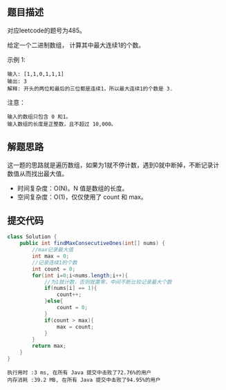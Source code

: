 ## 题目描述

对应leetcode的题号为485。

给定一个二进制数组， 计算其中最大连续1的个数。

示例 1:


```
输入: [1,1,0,1,1,1]
输出: 3
解释: 开头的两位和最后的三位都是连续1，所以最大连续1的个数是 3.
```

注意：


```
输入的数组只包含 0 和1。
输入数组的长度是正整数，且不超过 10,000。
```


## 解题思路

这一题的思路就是遍历数组，如果为1就不停计数，遇到0就中断掉，不断记录计数值从而找出最大值。

- 时间复杂度：O(N)。N 值是数组的长度。
- 空间复杂度：O(1)，仅仅使用了 count 和 max。


## 提交代码



```java
class Solution {
    public int findMaxConsecutiveOnes(int[] nums) {
        //max记录最大值
        int max = 0;
        //记录连续1的个数
        int count = 0;
        for(int i=0;i<nums.length;i++){
            //为1就计数，否则就置零，中间不断比较记录最大个数
            if(nums[i] == 1){
                count++;
            }else{
                count = 0;
            }
            if(count > max){
                max = count;
            }
        }
        return max;
    }
}
```


```
执行用时 :3 ms, 在所有 Java 提交中击败了72.76%的用户
内存消耗 :39.2 MB, 在所有 Java 提交中击败了94.95%的用户
```

